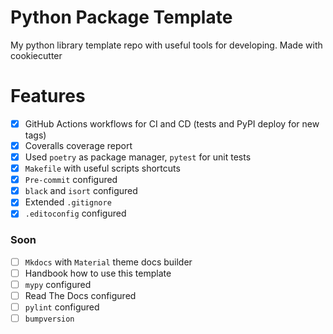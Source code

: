 # Python Package Template
My python library template repo with useful tools for developing. Made with cookiecutter

# Features
- [x] GitHub Actions workflows for CI and CD (tests and PyPI deploy for new tags)
- [x] Coveralls coverage report
- [x] Used `poetry` as package manager, `pytest` for unit tests
- [x] `Makefile` with useful scripts shortcuts
- [x] `Pre-commit` configured
- [x] `black` and `isort` configured
- [x] Extended `.gitignore`
- [x] `.editoconfig` configured
### Soon
- [ ] `Mkdocs` with `Material` theme docs builder
- [ ] Handbook how to use this template
- [ ] `mypy` configured
- [ ] Read The Docs configured
- [ ] `pylint` configured
- [ ] `bumpversion`

##

